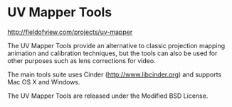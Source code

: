 UV Mapper Tools
===============
http://fieldofview.com/projects/uv-mapper

The UV Mapper Tools provide an alternative to classic projection mapping animation and calibration techniques, but the tools can also be used for other purposes such as lens corrections for video. 

The main tools suite uses Cinder (http://www.libcinder.org) and supports Mac OS X and Windows. 

The UV Mapper Tools are released under the Modified BSD License.